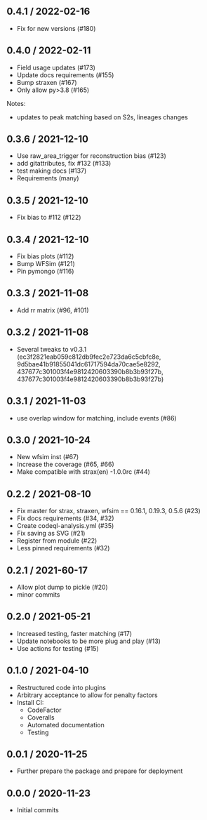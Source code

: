 0.4.1 / 2022-02-16
------------------
- Fix for new versions (#180)


0.4.0 / 2022-02-11
------------------
- Field usage updates (#173)
- Update docs requirements (#155)
- Bump straxen (#167)
- Only allow py>3.8 (#165)

Notes:
 - updates to peak matching based on S2s, lineages changes


0.3.6 / 2021-12-10
------------------
- Use raw_area_trigger for reconstruction bias (#123)
- add gitattributes, fix #132 (#133)
- test making docs (#137)
- Requirements (many)


0.3.5 / 2021-12-10
------------------
- Fix bias to #112 (#122)


0.3.4 / 2021-12-10
------------------
- Fix bias plots (#112)
- Bump WFSim (#121)
- Pin pymongo (#116)


0.3.3 / 2021-11-08
------------------
 - Add rr matrix (#96, #101)


0.3.2 / 2021-11-08
------------------
- Several tweaks to v0.3.1 (ec3f2821eab059c812db9fec2e723da6c5cbfc8e, 9d5bae41b91855041dc61717594da70cae5e8292, 437677c301003f4e9812420603390b8b3b93f27b, 437677c301003f4e9812420603390b8b3b93f27b)


0.3.1 / 2021-11-03
------------------
 - use overlap window for matching, include events (#86)


0.3.0 / 2021-10-24
------------------
 - New wfsim inst (#67)
 - Increase the coverage (#65, #66)
 - Make compatible with strax(en) -1.0.0rc (#44)


0.2.2 / 2021-08-10
------------------
 - Fix master for strax, straxen, wfsim == 0.16.1, 0.19.3, 0.5.6 (#23)
 - Fix docs requirements (#34, #32)
 - Create codeql-analysis.yml (#35)
 - Fix saving as SVG (#21)
 - Register from module (#22)
 - Less pinned requirements (#32)


0.2.1 / 2021-60-17
------------------
- Allow plot dump to pickle (#20)
- minor commits


0.2.0 / 2021-05-21
------------------
- Increased testing, faster matching (#17)
- Update notebooks to be more plug and play (#13)
- Use actions for testing (#15)


0.1.0 / 2021-04-10
--------------------
- Restructured code into plugins
- Arbitrary acceptance to allow for penalty factors
- Install CI:
  - CodeFactor
  - Coveralls
  - Automated documentation
  - Testing


0.0.1 / 2020-11-25
--------------------
- Further prepare the package and prepare for deployment

0.0.0 / 2020-11-23
--------------------
- Initial commits
